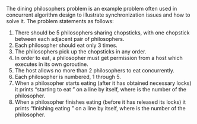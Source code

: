 The dining philosophers problem is an example problem often used in concurrent algorithm design to illustrate synchronization issues and how to solve it.
The problem statements as follows:
1. There should be 5 philosophers sharing chopsticks, with one chopstick between each adjacent pair of philosophers.
2. Each philosopher should eat only 3 times.
3. The philosophers pick up the chopsticks in any order.
4. In order to eat, a philosopher must get permission from a host which executes in its own goroutine.
5. The host allows no more than 2 philosophers to eat concurrently.
6. Each philosopher is numbered, 1 through 5.
7. When a philosopher starts eating (after it has obtained necessary locks) it prints “starting to eat <number>” on a line by itself, where <number> is the number of the philosopher.
8. When a philosopher finishes eating (before it has released its locks) it prints “finishing eating <number>” on a line by itself, where <number> is the number of the philosopher.
